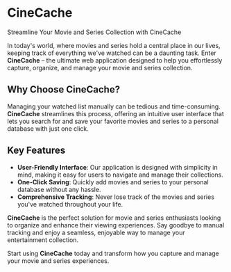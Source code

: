 # CineCache

Streamline Your Movie and Series Collection with CineCache

In today's world, where movies and series hold a central place in our lives, keeping track of everything we've watched can be a daunting task. Enter **CineCache** – the ultimate web application designed to help you effortlessly capture, organize, and manage your movie and series collection.

## Why Choose CineCache?

Managing your watched list manually can be tedious and time-consuming. **CineCache** streamlines this process, offering an intuitive user interface that lets you search for and save your favorite movies and series to a personal database with just one click.

## Key Features

- **User-Friendly Interface**: Our application is designed with simplicity in mind, making it easy for users to navigate and manage their collections.
- **One-Click Saving**: Quickly add movies and series to your personal database without any hassle.
- **Comprehensive Tracking**: Never lose track of the movies and series you've watched throughout your life.

**CineCache** is the perfect solution for movie and series enthusiasts looking to organize and enhance their viewing experiences. Say goodbye to manual tracking and enjoy a seamless, enjoyable way to manage your entertainment collection.

Start using **CineCache** today and transform how you capture and manage your movie and series experiences.
